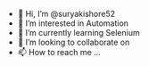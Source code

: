 - 👋 Hi, I’m @suryakishore52
- 👀 I’m interested in Automation 
- 🌱 I’m currently learning Selenium
- 💞️ I’m looking to collaborate on 
- 📫 How to reach me ...

<!---
suryakishore52/suryakishore52 is a ✨ special ✨ repository because its `README.md` (this file) appears on your GitHub profile.
You can click the Preview link to take a look at your changes.
--->

